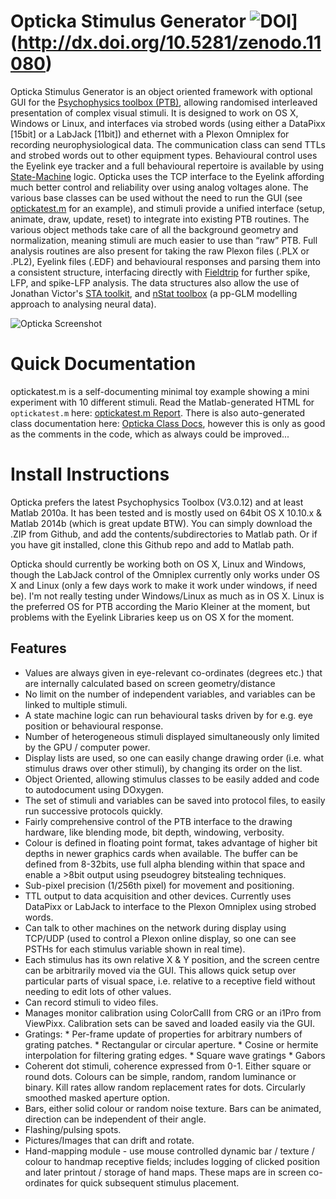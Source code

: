 # Opticka Stimulus Generator ![DOI](https://zenodo.org/badge/4521/iandol/opticka.png)](http://dx.doi.org/10.5281/zenodo.11080)
Opticka Stimulus Generator is an object oriented framework with optional GUI for the [Psychophysics toolbox (PTB)](http://psychtoolbox.org/wikka.php?wakka=HomePage), allowing randomised interleaved presentation of complex visual stimuli. It is designed to work on OS X, Windows or Linux, and interfaces via strobed words (using either a DataPixx [15bit] or a LabJack [11bit]) and ethernet with a Plexon Omniplex for recording neurophysiological data. The communication class can send TTLs and strobed words out to other equipment types. Behavioural control uses the Eyelink eye tracker and a full behavioural repertoire is available by using [State-Machine](http://144.82.131.18/optickadocs/classstate_machine.html#details) logic. Opticka uses the TCP interface to the Eyelink affording much better control and reliability over using analog voltages alone. The various base classes can be used without the need to run the GUI (see [optickatest.m](http://144.82.131.18/optickadocs/optickatest.html) for an example), and stimuli provide a unified interface (setup, animate, draw, update, reset) to integrate into existing PTB routines. The various object methods take care of all the background geometry and normalization, meaning stimuli are much easier to use than “raw” PTB. Full analysis routines are also present for taking the raw Plexon files (.PLX or .PL2), Eyelink files (.EDF) and behavioural responses and parsing them into a consistent structure, interfacing directly with [Fieldtrip](http://fieldtrip.fcdonders.nl/start) for further spike, LFP, and spike-LFP analysis. The data structures also allow the use of Jonathan Victor's [STA toolkit](http://www.ncbi.nlm.nih.gov/pmc/articles/PMC2818590/), and [nStat toolbox](http://www.neurostat.mit.edu/nstat/) (a pp-GLM modelling approach to analysing neural data).  


![Opticka Screenshot](http://i41.tinypic.com/qrdik1.png)

# Quick Documentation
optickatest.m is a self-documenting minimal toy example showing a mini experiment with 10 different stimuli. Read the Matlab-generated HTML for ``optickatest.m`` here: [optickatest.m Report](http://144.82.131.18/optickadocs/optickatest.html).
There is also auto-generated class documentation here: [Opticka Class Docs](http://144.82.131.18/optickadocs/inherits.html), however this is only as good as the comments in the code, which as always could be improved...

# Install Instructions
Opticka prefers the latest Psychophysics Toolbox (V3.0.12) and at least Matlab 2010a. It has been tested and is mostly used on 64bit OS X 10.10.x & Matlab 2014b (which is great update BTW). You can simply download the .ZIP from Github, and add the contents/subdirectories to Matlab path. Or if you have git installed, clone this Github repo and add to Matlab path.

Opticka should currently be working both on OS X, Linux and Windows, though the LabJack control of the Omniplex currently only works under OS X and Linux (only a few days work to make it work under windows, if need be). I'm not really testing under Windows/Linux as much as in OS X. Linux is the preferred OS for PTB according the Mario Kleiner at the moment, but problems with the Eyelink Libraries keep us on OS X for the moment.
## Features
 * Values are always given in eye-relevant co-ordinates (degrees etc.) that are internally calculated based on screen geometry/distance
 * No limit on the number of independent variables, and variables can be linked to multiple stimuli.
 * A state machine logic can run behavioural tasks driven by for e.g. eye position or behavioural response.
 * Number of heterogeneous stimuli displayed simultaneously only limited by the GPU / computer power.
 * Display lists are used, so one can easily change drawing order (i.e. what stimulus draws over other stimuli), by changing its order on the list.
 * Object Oriented, allowing stimulus classes to be easily added and code to autodocument using DOxygen.
 * The set of stimuli and variables can be saved into protocol files, to easily run successive protocols quickly.
 * Fairly comprehensive control of the PTB interface to the drawing hardware, like blending mode, bit depth, windowing, verbosity.
 * Colour is defined in floating point format, takes advantage of higher bit depths in newer graphics cards when available. The buffer can be defined from 8-32bits, use full alpha blending within that space and enable a >8bit output using pseudogrey bitstealing techniques.
 * Sub-pixel precision (1/256th pixel) for movement and positioning.
 * TTL output to data acquisition and other devices. Currently uses DataPixx or LabJack to interface to the Plexon Omniplex using strobed words.
 * Can talk to other machines on the network during display using TCP/UDP (used to control a Plexon online display, so one can see PSTHs for each stimulus variable shown in real time).
 * Each stimulus has its own relative X & Y position, and the screen centre can be arbitrarily moved via the GUI. This allows quick setup over particular parts of visual space, i.e. relative to a receptive field without needing to edit lots of other values.
 * Can record stimuli to video files.
 * Manages monitor calibration using ColorCalII from CRG or an i1Pro from ViewPixx. Calibration sets can be saved and loaded easily via the GUI.
 * Gratings:
       * Per-frame update of properties for arbitrary numbers of grating patches.
       * Rectangular or circular aperture.
       * Cosine or hermite interpolation for filtering grating edges.
       * Square wave gratings
       * Gabors
 * Coherent dot stimuli, coherence expressed from 0-1. Either square or round dots. Colours can be simple, random, random luminance or binary. Kill rates allow random replacement rates for dots. Circularly smoothed masked aperture option.
 * Bars, either solid colour or random noise texture. Bars can be animated, direction can be independent of their angle.
 * Flashing/pulsing spots.
 * Pictures/Images that can drift and rotate.
 * Hand-mapping module - use mouse controlled dynamic bar / texture / colour to handmap receptive fields; includes logging of clicked position and later printout / storage of hand maps. These maps are in screen co-ordinates for quick subsequent stimulus placement.
